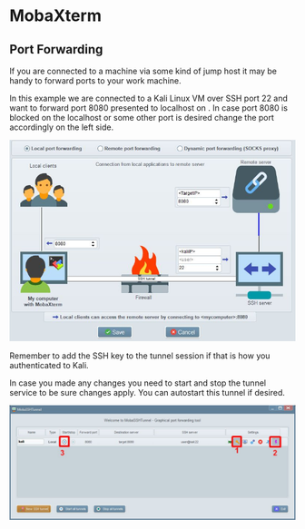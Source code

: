 # MobaXterm

## Port Forwarding

If you are connected to a machine via some kind of jump host it may be handy to forward ports to your work machine.

In this example we are connected to a Kali Linux VM over SSH port 22 and want to forward port 8080 presented to localhost on <TargetIP>. In case port 8080 is blocked on the localhost or some other port is desired change the port accordingly on the left side.

![mobaxterm portforwarding settings](_mobaxterm_portforwarding1.jpg)

Remember to add the SSH key to the tunnel session if that is how you authenticated to Kali.

In case you made any changes you need to start and stop the tunnel service to be sure changes apply. You can autostart this tunnel if desired.

![mobaxterm portforwarding details](_mobaxterm_portforwarding2.jpg)
